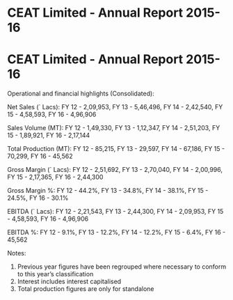 # CEAT Limited - Annual Report 2015-16

# CEAT Limited - Annual Report 2015-16

Operational and financial highlights (Consolidated):

Net Sales (` Lacs): FY 12 - 2,09,953, FY 13 - 5,46,496, FY 14 - 2,42,540, FY 15 - 4,58,593, FY 16 - 4,96,906

Sales Volume (MT): FY 12 - 1,49,330, FY 13 - 1,12,347, FY 14 - 2,51,203, FY 15 - 1,89,921, FY 16 - 2,17,144

Total Production (MT): FY 12 - 85,215, FY 13 - 29,597, FY 14 - 67,186, FY 15 - 70,299, FY 16 - 45,562

Gross Margin (` Lacs): FY 12 - 2,51,692, FY 13 - 2,70,040, FY 14 - 2,00,996, FY 15 - 2,17,365, FY 16 - 2,44,300

Gross Margin %: FY 12 - 44.2%, FY 13 - 34.8%, FY 14 - 38.1%, FY 15 - 24.5%, FY 16 - 30.1%

EBITDA (` Lacs): FY 12 - 2,21,543, FY 13 - 2,44,300, FY 14 - 2,09,953, FY 15 - 4,58,593, FY 16 - 4,96,906

EBITDA %: FY 12 - 9.1%, FY 13 - 12.2%, FY 14 - 12.2%, FY 15 - 6.4%, FY 16 - 45,562

Notes:

1. Previous year figures have been regrouped where necessary to conform to this year’s classification
2. Interest includes interest capitalised
3. Total production figures are only for standalone